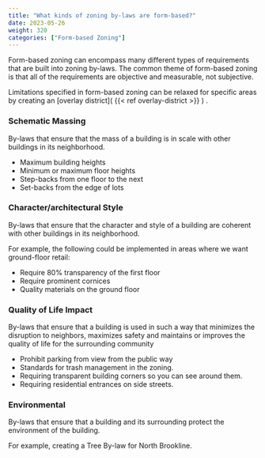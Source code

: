 ```yaml
---
title: "What kinds of zoning by-laws are form-based?"
date: 2023-05-26
weight: 320
categories: ["Form-based Zoning"]
---
```

Form-based zoning can encompass many different types of requirements that are built into zoning by-laws. The common theme of form-based zoning is that all of the requirements are objective and measurable, not subjective.

Limitations specified in form-based zoning can be relaxed for specific areas by creating an [overlay district]( {{< ref overlay-district >}} ) .

### Schematic Massing
By-laws that ensure that the mass of a building is in scale with other buildings in its neighborhood.

- Maximum building heights
- Minimum or maximum floor heights
- Step-backs from one floor to the next
- Set-backs from the edge of lots

### Character/architectural Style
By-laws that ensure that the character and style of a building are coherent with other buildings in its neighborhood.

For example, the following could be implemented in areas where we want ground-floor retail:

- Require 80% transparency of the first floor
- Require prominent cornices
- Quality materials on the ground floor

### Quality of Life Impact
By-laws that ensure that a building is used in such a way that minimizes the disruption to neighbors, maximizes safety and  maintains or improves the quality of life for the surrounding community

- Prohibit parking from view from the public way
- Standards for trash management in the zoning.
- Requiring transparent building corners  so you can see around them.
- Requiring residential entrances on side streets.

### Environmental
By-laws that ensure that a building and its surrounding protect the environment of the building. 

For example, creating a Tree By-law for North Brookline.